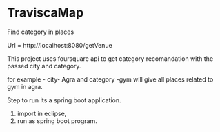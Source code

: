 # TraviscaMap
Find category in places

Url = http://localhost:8080/getVenue

This project uses foursquare api to get category recomandation with the passed city and category.

for example - city- Agra and category -gym will give all places related to gym in agra.

Step to run
Its a spring boot application.
1. import in eclipse,
2. run as spring boot program.
